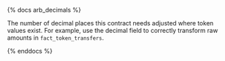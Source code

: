 {% docs arb_decimals %}

The number of decimal places this contract needs adjusted where token values exist. For example, use the decimal field to correctly transform raw amounts in ```fact_token_transfers```. 

{% enddocs %}